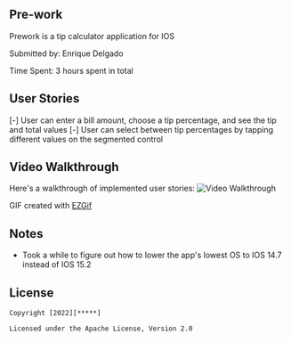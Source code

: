 ## Pre-work 

Prework is a tip calculator application for IOS

Submitted by: Enrique Delgado

Time Spent: 3 hours spent in total

## User Stories
[-] User can enter a bill amount, choose a tip percentage, and see the tip and total values
[-] User can select between tip percentages by tapping different values on the segmented control

## Video Walkthrough

Here's a walkthrough of implemented user stories:
<img src='https://i.imgur.com/nekUlRU.gif' title='Video Walkthrough' width='' alt='Video Walkthrough' />

GIF created with [EZGif](http://ezgif.com/video-to-gif)

## Notes

- Took a while to figure out how to lower the app's lowest OS to IOS 14.7 instead of IOS 15.2

## License

    Copyright [2022][*****]
    
    Licensed under the Apache License, Version 2.0
